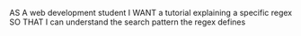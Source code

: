 AS A web development student
I WANT a tutorial explaining a specific regex
SO THAT I can understand the search pattern the regex defines
